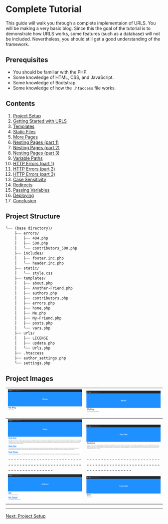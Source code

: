 # Complete Tutorial
This guide will walk you through a complete implementaion of URLS. You will be making a very basic blog. Since this the goal of the tutorial is to demonstrate how URLS works, some features (such as a database) will not be included. Nevertheless, you should still get a good understanding of the framework.

## Prerequisites
* You should be familiar with the PHP.
* Some knowledge of HTML, CSS, and JavaScript.
* Some knowledge of Bootstrap.
* Some knowledge of how the `.htaccess` file works.

## Contents
1. [Project Setup](setup.md)
2. [Getting Started with URLS](getting_started.md)
3. [Templates](templates.md)
4. [Static Files](static_files.md)
5. [More Pages](pages.md)
6. [Nesting Pages (part 1)](nesting_p1.md)
7. [Nesting Pages (part 2)](nesting_p2.md)
8. [Nesting Pages (part 3)](nesting_p3.md)
9. [Variable Paths](variable.md)
10. [HTTP Errors (part 1)](errors_p1.md)
11. [HTTP Errors (part 2)](errors_p2.md)
12. [HTTP Errors (part 3)](errors_p3.md)
13. [Case Sensitivity](cs.md)
14. [Redirects](redirects.md)
15. [Passing Variables](vars.md)
16. [Deploying](deploy.md)
17. [Conclusion](conclusion.md)

## Project Structure
```
└── (base directory)/
    ├── errors/
    │   ├── 404.php
    │   ├── 500.php
    │   └── contributors_500.php
    ├── includes/
    │   ├── footer.inc.php
    │   └── header.inc.php
    ├── static/
    │   └── style.css
    ├── templates/
    │   ├── about.php
    │   ├── Another-Friend.php
    │   ├── authors.php
    │   ├── contributors.php
    │   ├── errors.php
    │   ├── home.php
    │   ├── Me.php
    │   ├── My-Friend.php
    │   ├── posts.php
    │   └── vars.php
    ├── urls/
    │   ├── LICENSE
    │   ├── update.php
    │   └── Urls.php
    ├── .htaccess
    ├── author_settings.php
    └── settings.php
```
## Project Images
|<picture><img alt="Output" src="assets/home_tutorial.png"></picture>|<picture><img alt="Output" src="assets/about_page.png"></picture>|
|--------------------------------------------------------------------|--------------------------------------------------------------------|
|<picture><img alt="Output" src="assets/posts_tutorial.png"></picture>|<picture><img alt="Output" src="assets/post_1_tutorial.png"></picture>|
|--------------------------------------------------------------------|--------------------------------------------------------------------|
|<picture><img alt="Output" src="assets/authors_tutorial.png"></picture>|<picture><img alt="Output" src="assets/404.png"></picture>|

___
[Next: Project Setup](setup.md)
